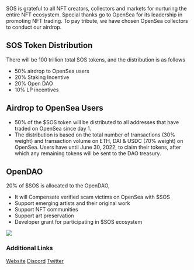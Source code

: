 SOS is grateful to all NFT creators, collectors and markets for nurturing the entire NFT ecosystem. Special thanks go to OpenSea for its leadership in promoting NFT trading. To pay tribute, we have chosen OpenSea collectors to conduct our airdrop.

## SOS Token Distribution
There will be 100 trillion total SOS tokens, and the distribution is as follows
- 50% airdrop to OpenSea users
- 20% Staking Incentive
- 20% Open DAO
- 10% LP incentives

## Airdrop to OpenSea Users
- 50% of the $SOS token will be distributed to all addresses that have traded on OpenSea since day 1.
- The distribution is based on the total number of transactions (30% weight) and transaction volume on ETH, DAI & USDC (70% weight) on OpenSea. Users have until June 30, 2022, to claim their tokens, after which any remaining tokens will be sent to the DAO treasury.

## OpenDAO
 20% of $SOS is allocated to the OpenDAO, 
- It will Compensate verified scam victims on OpenSea with $SOS
- Support emerging artists and their original work
- Support NFT communities
- Support art preservation
- Developer grant for participating in $SOS ecosystem

![](https://i.imgur.com/R1QLynq.png)


### Additional Links
 [Website](https://www.theopendao.com/)
 [Discord](https://discord.com/invite/qcdndgZC3h)
 [Twitter](https://twitter.com/The_OpenDAO)